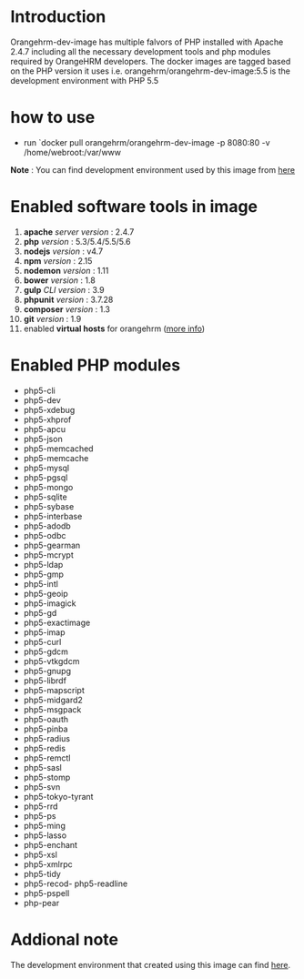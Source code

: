# Introduction
Orangehrm-dev-image has multiple falvors of PHP installed with Apache 2.4.7 including all the necessary development tools and php modules required by OrangeHRM developers. The docker images are tagged based on the PHP version it uses i.e. orangehrm/orangehrm-dev-image:5.5 is the development environment with PHP 5.5

# how to use 
- run `docker pull orangehrm/orangehrm-dev-image -p 8080:80 -v /home/webroot:/var/www

**Note** : You can find development environment used by this image from [here](https://github.com/orangehrm/orangehrm-dev-environment)

# Enabled software tools in image
1. **apache** _server version_ : 2.4.7
2. **php** _version_ : 5.3/5.4/5.5/5.6
3. **nodejs** _version_ : v4.7
4. **npm** _version_ : 2.15
5. **nodemon** _version_ : 1.11
6. **bower** _version_ : 1.8
7. **gulp** _CLI version_ : 3.9
8. **phpunit** _version_ : 3.7.28
9. **composer** _version_ : 1.3
10. **git** _version_ : 1.9
11. enabled **virtual hosts** for orangehrm ([more info](https://hub.docker.com/r/orangehrm/orangehrm-dev-image/))

# Enabled PHP modules
- php5-cli
- php5-dev
- php5-xdebug 
- php5-xhprof
- php5-apcu
- php5-json
- php5-memcached
- php5-memcache
- php5-mysql
- php5-pgsql
- php5-mongo
- php5-sqlite
- php5-sybase
- php5-interbase
- php5-adodb
- php5-odbc
- php5-gearman
- php5-mcrypt
- php5-ldap
- php5-gmp
- php5-intl
- php5-geoip
- php5-imagick
- php5-gd
- php5-exactimage
- php5-imap
- php5-curl
- php5-gdcm
- php5-vtkgdcm
- php5-gnupg
- php5-librdf
- php5-mapscript
- php5-midgard2
- php5-msgpack
- php5-oauth
- php5-pinba
- php5-radius
- php5-redis
- php5-remctl
- php5-sasl
- php5-stomp
- php5-svn
- php5-tokyo-tyrant
- php5-rrd
- php5-ps
- php5-ming
- php5-lasso
- php5-enchant
- php5-xsl
- php5-xmlrpc
- php5-tidy
- php5-recod- php5-readline
- php5-pspell
- php-pear
    


# Addional note
The development environment that created using this image can find [here](https://github.com/orangehrm/orangehrm-dev-environment).
